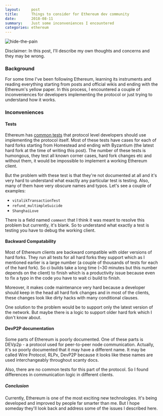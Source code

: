 ```yaml
---
layout:     post
title:      Things to consider for Ethereum dev community
date:       2018-08-11
summary:    Just some inconveniences I encountered
categories: ethereum
---
```


![hide-the-pain](https://i.imgur.com/OV9UXAA.jpg)

Disclaimer: In this post, I'll describe my own thoughts and concerns and they may be wrong.

### Background

For some time I've been following Ethereum, learning its instruments and reading everything starting from posts and official wikis and ending with the Ethereum's yellow paper. In this process, I encountered a couple of inconveniences for developers implementing the protocol or just trying to understand how it works.

### Inconveniences

#### Tests

Ethereum has [common tests](https://github.com/ethereum/tests) that protocol level developers should use implementing the protocol itself. Most of these tests have cases for each of hard forks starting from Homestead and ending with Byzantium (the latest hard fork at the time of writing this post). The number of these tests is humongous, they test all known corner cases, hard fork changes etc and without them, it would be impossible to implement a working Ethereum client.

But the problem with these test is that they're not documented at all and it's very hard to understand what exactly any particular test is testing. Also, many of them have very obscure names and typos. Let's see a couple of examples:
- `vitalikTransactionTest`
- `refund_multimpleSuicide`
- `ShanghaiLove`

There is a field named `comment` that I think it was meant to resolve this problem but currently, it's blank. So to understand what exactly a test is testing you have to debug the working client.

#### Backward Compatability

Most of Ethereum clients are backward compatible with older versions of hard forks. They run all tests for all hard forks they support which as I mentioned earlier is a large number (a couple of thousands of tests for each of the hard fork). So ci builds take a long time (~30 minutes but this number depends on the client) to finish which is a productivity issue because even to fix a typo in the code you have to wait ci build to finish.

Moreover, it makes code maintenance very hard because a developer should keep in the head all hard fork changes and in most of the clients, these changes look like dirty hacks with many conditional clauses.

One solution to the problem would be to support only the latest version of the network. But maybe there is a logic to support older hard fork which I don't know about.

#### DevP2P documentation

Some parts of Ethereum is poorly documented. One of these parts is DEVp2p - a protocol used for peer-to-peer node communication. Actually, it's so poorly documented that it may have a different name. It may be called Wire Protocol, RLPx, DevP2P because it looks like these names are used interchangeably throughout scanty docs.

Also, there are no common tests for this part of the protocol. So I found differences in communication logic in different clients.

##### Conclusion

Currently, Ethereum is one of the most exciting new technologies. It's being developed and improved by people far smarter than me. But I hope someday they'll look back and address some of the issues I described here.
